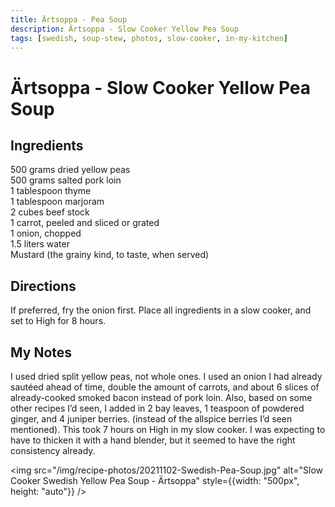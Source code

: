 ```yaml
---
title: Ärtsoppa - Pea Soup
description: Ärtsoppa - Slow Cooker Yellow Pea Soup
tags: [swedish, soup-stew, photos, slow-cooker, in-my-kitchen]
---
```


# Ärtsoppa - Slow Cooker Yellow Pea Soup

## Ingredients 
500 grams dried yellow peas  
500 grams salted pork loin  
1 tablespoon thyme  
1 tablespoon marjoram  
2 cubes beef stock  
1 carrot, peeled and sliced or grated  
1 onion, chopped  
1.5 liters water  
Mustard (the grainy kind, to taste, when served)  

## Directions
If preferred, fry the onion first. Place all ingredients in a slow cooker, and set to High for 8 hours.

## My Notes
I used dried split yellow peas, not whole ones. I used an onion I had already sautéed ahead of time, double the amount of carrots, and about 6 slices of already-cooked smoked bacon instead of pork loin. Also, based on some other recipes I’d seen, I added in 2 bay leaves, 1 teaspoon of powdered ginger, and 4 juniper berries. (instead of the allspice berries I’d seen mentioned). This took 7 hours on High in my slow cooker. I was expecting to have to thicken it with a hand blender, but it seemed to have the right consistency already.

<img src="/img/recipe-photos/20211102-Swedish-Pea-Soup.jpg" alt="Slow Cooker Swedish Yellow Pea Soup - Ärtsoppa" style={{width: "500px", height: "auto"}} />